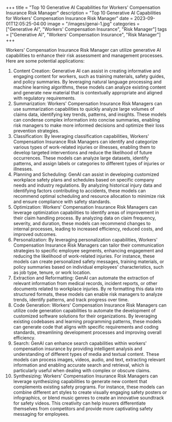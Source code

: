 +++
title = "Top 10 Generative AI Capabilities for Workers' Compensation Insurance Risk Manager"
description = "Top 10 Generative AI Capabilities for Workers' Compensation Insurance Risk Manager"
date = 2023-09-01T12:05:25-04:00
image = "/images/genai-1.jpg"
categories = ["Generative AI", "Workers' Compensation Insurance", "Risk Manager"]
tags = ["Generative AI", "Workers' Compensation Insurance", "Risk Manager"]
+++

Workers' Compensation Insurance Risk Manager can utilize generative AI capabilities to enhance their risk assessment and management processes. Here are some potential applications:

1. Content Creation: Generative AI can assist in creating informative and engaging content for workers, such as training materials, safety guides, and policy summaries. By leveraging natural language processing and machine learning algorithms, these models can analyze existing content and generate new material that is contextually appropriate and aligned with regulatory requirements.
2. Summarization: Workers' Compensation Insurance Risk Managers can use summarization capabilities to quickly analyze large volumes of claims data, identifying key trends, patterns, and insights. These models can condense complex information into concise summaries, enabling risk managers to make more informed decisions and optimize their loss prevention strategies.
3. Classification: By leveraging classification capabilities, Workers' Compensation Insurance Risk Managers can identify and categorize various types of work-related injuries or illnesses, enabling them to develop targeted interventions and reduce the likelihood of future occurrences. These models can analyze large datasets, identify patterns, and assign labels or categories to different types of injuries or illnesses.
4. Planning and Scheduling: GenAI can assist in developing customized workplace safety plans and schedules based on specific company needs and industry regulations. By analyzing historical injury data and identifying factors contributing to accidents, these models can recommend optimal scheduling and resource allocation to minimize risk and ensure compliance with safety standards.
5. Optimization: Workers' Compensation Insurance Risk Managers can leverage optimization capabilities to identify areas of improvement in their claim handling process. By analyzing data on claim frequency, severity, and duration, these models can recommend changes to internal processes, leading to increased efficiency, reduced costs, and improved outcomes.
6. Personalization: By leveraging personalization capabilities, Workers' Compensation Insurance Risk Managers can tailor their communication strategies to specific employee segments, enhancing engagement and reducing the likelihood of work-related injuries. For instance, these models can create personalized safety messages, training materials, or policy summaries based on individual employees' characteristics, such as job type, tenure, or work location.
7. Extraction and Reformatting: GenAI can automate the extraction of relevant information from medical records, incident reports, or other documents related to workplace injuries. By re formatting this data into structured formats, these models can enable risk managers to analyze trends, identify patterns, and track progress over time.
8. Code Generation: Workers' Compensation Insurance Risk Managers can utilize code generation capabilities to automate the development of customized software solutions for their organizations. By leveraging existing codebases and learning programming patterns, these models can generate code that aligns with specific requirements and coding standards, streamlining development processes and improving overall efficiency.
9. Search: GenAI can enhance search capabilities within workers' compensation insurance by providing intelligent analysis and understanding of different types of media and textual content. These models can process images, videos, audio, and text, extracting relevant information and enabling accurate search and retrieval, which is particularly useful when dealing with complex or obscure claims.
10. Synthesizing: Workers' Compensation Insurance Risk Managers can leverage synthesizing capabilities to generate new content that complements existing safety programs. For instance, these models can combine different art styles to create visually engaging safety posters or infographics, or blend music genres to create an innovative soundtrack for safety videos. This creativity can help insurers differentiate themselves from competitors and provide more captivating safety messaging for employees.